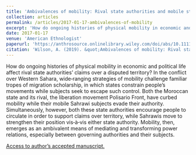 ```yaml
---
title: 'Ambivalences of mobility: Rival state authorities and mobile strategies in a Saharan conflict'
collection: articles
permalink: /articles/2017-01-17-ambivalences-of-mobility
excerpt: 'How do ongoing histories of physical mobility in economic and political life affect rival state authorities’ claims over a disputed territory? In the conflict over Western Sahara, wide-ranging strategies of mobility challenge familiar tropes of migration scholarship, in which states constrain people’s movements while subjects seek to escape such control...'
date: 2017-01-17
venue: 'American Ethnologist'
paperurl: 'https://anthrosource.onlinelibrary.wiley.com/doi/abs/10.1111/amet.12427'
citation: 'Wilson, A. (2019). &quot;Ambivalences of mobility: Rival state authorities and mobile strategies in a Saharan conflict.&quot; <i>American Ethnologist 44(1), pp. 77-90.</i>.'
---
```

How do ongoing histories of physical mobility in economic and political life affect rival state authorities’ claims over a disputed territory? In the conflict over Western Sahara, wide‐ranging strategies of mobility challenge familiar tropes of migration scholarship, in which states constrain people’s movements while subjects seek to escape such control. Both the Moroccan state and its rival, the liberation movement Polisario Front, have curbed mobility while their mobile Sahrawi subjects evade their authority. Simultaneously, however, both these state authorities encourage people to circulate in order to support claims over territory, while Sahrawis move to strengthen their position vis‐à‐vis either state authority. Mobility, then, emerges as an ambivalent means of mediating and transforming power relations, especially between governing authorities and their subjects.

[Access to author’s accepted manuscript.](http://sro.sussex.ac.uk/id/eprint/65267/1/Wilson%20Ambivalences%20of%20Mobility%20accepted%20version.pdf)